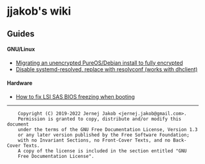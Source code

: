 # jjakob's wiki

## Guides

#### GNU/Linux

- [Migrating an unencrypted PureOS/Debian install to fully encrypted](/jjakob/wiki/Migrating-an-unencrypted-PureOS-Debian-install-to-fully-encrypted.md)
- [Disable systemd-resolved, replace with resolvconf (works with dhclient)](/jjakob/wiki/Disable-systemd-resolved,-replace-with-resolvconf-(works-with-dhclient).md)

#### Hardware

- [How to fix LSI SAS BIOS freezing when booting](/jjakob/wiki/wiki/Hardware/How-to-fix-LSI-SAS-BIOS-freezing-when-booting.md)

***

```
    Copyright (C) 2019-2022 Jernej Jakob <jernej.jakob@gmail.com>.
    Permission is granted to copy, distribute and/or modify this document
    under the terms of the GNU Free Documentation License, Version 1.3
    or any later version published by the Free Software Foundation;
    with no Invariant Sections, no Front-Cover Texts, and no Back-Cover Texts.
    A copy of the license is included in the section entitled "GNU
    Free Documentation License".
```
